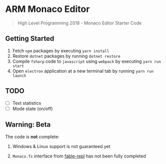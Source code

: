 # ARM Monaco Editor

> High Level Programming 2018 - Monaco Editor Starter Code

## Getting Started

1. Fetch `npm` packages by executing `yarn install`
2. Restore `dotnet` packages by running `dotnet restore`
3. Compile `fsharp` code to `javascript` using `webpack` by executing `yarn run start`
4. Open `electron` application at a new terminal tab by running `yarn run launch`

## TODO

- [ ] Text statistics
- [ ] Mode state (on/off)

## Warning: Beta

The code is **not** complete:

1. Windows & Linux support is not guaranteed yet

2. `Monaco.fs` interface from [fable-repl](https://github.com/fable-compiler/repl) has not been fully completed
